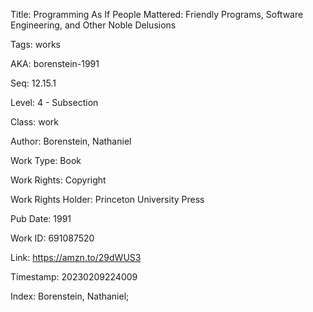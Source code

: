 Title:  Programming As If People Mattered: Friendly Programs, Software Engineering, and Other Noble Delusions

Tags:   works

AKA:    borenstein-1991

Seq:    12.15.1

Level:  4 - Subsection

Class:  work

Author: Borenstein, Nathaniel

Work Type: Book

Work Rights: Copyright

Work Rights Holder: Princeton University Press

Pub Date: 1991

Work ID: 691087520

Link:   https://amzn.to/29dWUS3

Timestamp: 20230209224009

Index:  Borenstein, Nathaniel; 
